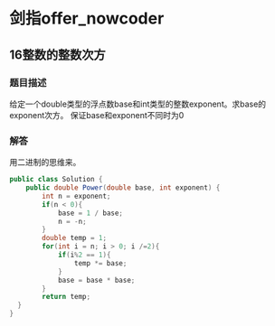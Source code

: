 # 剑指offer_nowcoder

## 16整数的整数次方

### 题目描述

给定一个double类型的浮点数base和int类型的整数exponent。求base的exponent次方。
保证base和exponent不同时为0

### 解答

用二进制的思维来。

```java
public class Solution {
    public double Power(double base, int exponent) {
        int n = exponent;
        if(n < 0){
            base = 1 / base;
            n = -n;
        }
        double temp = 1;
        for(int i = n; i > 0; i /=2){
            if(i%2 == 1){
                temp *= base;
            }
            base = base * base;
        }
        return temp;
  }
}
```
